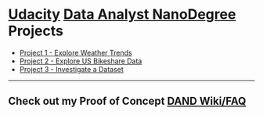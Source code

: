 # [Udacity](https://www.udacity.com/) [Data Analyst NanoDegree](https://www.udacity.com/course/data-analyst-nanodegree--nd002) Projects

* [Project 1 - Explore Weather Trends](Proj1)
* [Project 2 - Explore US Bikeshare Data](Proj2)
* [Project 3 - Investigate a Dataset](Proj3)

<hr>

## Check out my Proof of Concept [DAND Wiki/FAQ](../../wiki/Udacity-DAND-Wiki-by-sockduct)

